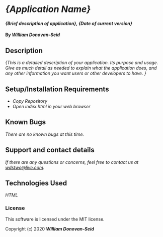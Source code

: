 # _{Application Name}_

#### _{Brief description of application}, {Date of current version}_

#### By _**William Donovan-Seid**_

## Description

_{This is a detailed description of your application. Its purpose and usage.  Give as much detail as needed to explain what the application does, and any other information you want users or other developers to have. }_

## Setup/Installation Requirements

* _Copy Repository_
* _Open index.html in your web browser_

## Known Bugs

_There are no known bugs at this time._

## Support and contact details

_If there are any questions or concerns, feel free to contact us at wdstwo@live.com._

## Technologies Used

_HTML_

### License

This software is licensed under the MIT license.

Copyright (c) 2020 **_William Donovan-Seid_**